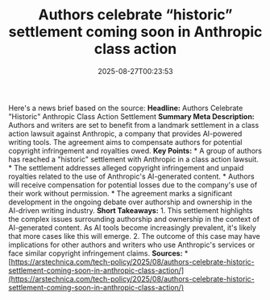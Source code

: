 ﻿---
title: "Authors celebrate “historic” settlement coming soon in Anthropic class action"
date: "2025-08-27T00:23:53"
category: "Markets"
summary: ""
slug: "authors celebrate historic settlement coming soon in anthrop"
source_urls:
  - "https://arstechnica.com/tech-policy/2025/08/authors-celebrate-historic-settlement-coming-soon-in-anthropic-class-action/"
seo:
  title: "Authors celebrate “historic” settlement coming soon in Anthropic class action | Hash n Hedge"
  description: ""
  keywords: ["news", "markets", "brief"]
---
Here's a news brief based on the source:  **Headline:** Authors Celebrate "Historic" Anthropic Class Action Settlement  **Summary Meta Description:** Authors and writers are set to benefit from a landmark settlement in a class action lawsuit against Anthropic, a company that provides AI-powered writing tools. The agreement aims to compensate authors for potential copyright infringement and royalties owed.  **Key Points:**  * A group of authors has reached a "historic" settlement with Anthropic in a class action lawsuit. * The settlement addresses alleged copyright infringement and unpaid royalties related to the use of Anthropic's AI-generated content. * Authors will receive compensation for potential losses due to the company's use of their work without permission. * The agreement marks a significant development in the ongoing debate over authorship and ownership in the AI-driven writing industry.  **Short Takeaways:**  1. This settlement highlights the complex issues surrounding authorship and ownership in the context of AI-generated content. As AI tools become increasingly prevalent, it's likely that more cases like this will emerge. 2. The outcome of this case may have implications for other authors and writers who use Anthropic's services or face similar copyright infringement claims.  **Sources:**  * [https://arstechnica.com/tech-policy/2025/08/authors-celebrate-historic-settlement-coming-soon-in-anthropic-class-action/](https://arstechnica.com/tech-policy/2025/08/authors-celebrate-historic-settlement-coming-soon-in-anthropic-class-action/) 
